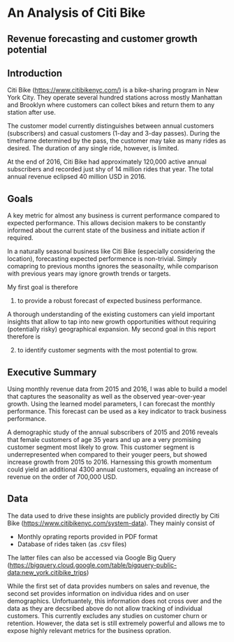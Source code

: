 # An Analysis of Citi Bike 
## Revenue forecasting and customer growth potential

## Introduction

Citi Bike (https://www.citibikenyc.com/) is a bike-sharing program in New York City. They operate several hundred stations across mostly Manhattan and Brooklyn where customers can collect bikes and return them to any station after use. 

The customer model currently distinguishes between annual customers (subscribers) and casual customers (1-day and 3-day passes). During the timeframe determined by the pass, the customer may take as many rides as desired. The duration of any single ride, however, 
is limited.

At the end of 2016, Citi Bike had approximately 120,000 active annual subscribers and recorded just shy of 14 million rides that year. The total annual revenue eclipsed 40 million USD in 2016.

## Goals

A key metric for almost any business is current performance compared to expected performance. This allows decision makers to be constantly informed about the 
current state of the business and initiate action if required. 

In a naturally seasonal business like Citi Bike (especially considering the location), forecasting expected performence is non-trivial. Simply comapring to previous months ignores the seasonailty, while comparison with previous years may ignore growth trends or targets.

My first goal is therefore 

1. to provide a robust forecast of expected business performance.


A thorough understanding of the existing customers can yield important insights that allow to tap into new growth opportunities without requiring (potentially risky) geographical expansion. My second goal in this report therefore is 

2. to identify customer segments with the most potential to grow.


## Executive Summary

Using monthly revenue data from 2015 and 2016, I was able to build a model that captures the seasonality as well as the observed year-over-year growth. Using the learned model parameters, I can forecast the monthly performance. This forecast can be used as a key indicator to track business performance.

A demographic study of the annual subscribers of 2015 and 2016 reveals that female customers of age 35 years and up are a very promising customer segment most likely to grow. This customer segment is underrepresented when compared to their youger peers, but showed increase growth from 2015 to 2016. Harnessing this growth momentum could yield an additional 4300 annual customers, equaling an increase of revenue on the order of 700,000 USD.


## Data

The data used to drive these insights are publicly provided directly by Citi Bike (https://www.citibikenyc.com/system-data). They mainly consist of 

* Monthly oprating reports provided in PDF format
* Database of rides taken (as .csv files)


The latter files can also be accessed via Google Big Query (https://bigquery.cloud.google.com/table/bigquery-public-data:new_york.citibike_trips)

While the first set of data provides numbers on sales and revenue, the second set provides information on individua rides and on user demographics. Unfortuantely, this information does not cross over and the data as they are decsribed above do not allow tracking of individual customers. This currently excludes any studies on customer churn or retention. However, the data set is still extremely powerful and allows me to expose highly relevant metrics for the business opration.











